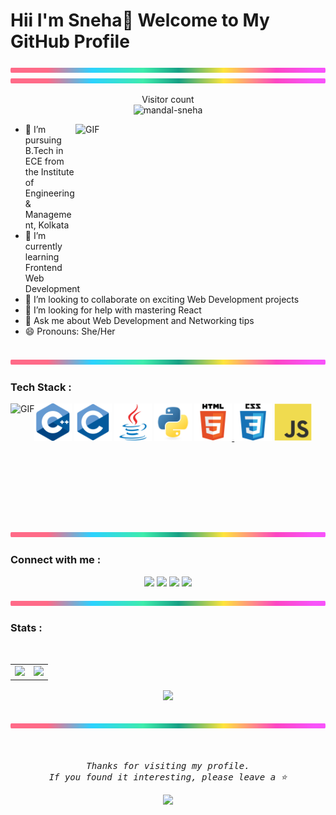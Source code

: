 # Hii I'm Sneha👋 Welcome to My GitHub Profile 
<img src="https://github.com/ArshErgon/ArshErgon/blob/main/assets/header/lineBar.png" width="100%" height="8px"/>

<!--![banner](https://user-images.githubusercontent.com/74407205/231990386-c5d1c57e-da3d-467e-9d66-0614fe7a72c2.png)-->

<img src="https://github.com/ArshErgon/ArshErgon/blob/main/assets/header/lineBar.png" width="100%" height="8px"/>

<p align="center"> 
  Visitor count<br>
  <img src="https://komarev.com/ghpvc/?username=mandal-sneha&style=flat-square&color=blue" alt="mandal-sneha" />
</p>

<!-- Place for GIF/image -->
<img align="right" alt="GIF" src="https://i.redd.it/n8agw6z2smyb1.gif" width="400px" height="250" />

- 🔭 I’m pursuing B.Tech in ECE from the Institute of Engineering & Management, Kolkata
- 🌱 I’m currently learning Frontend Web Development
- 👯 I’m looking to collaborate on exciting Web Development projects
- 🤔 I’m looking for help with mastering React
- 💬 Ask me about Web Development and Networking tips
- 😄 Pronouns: She/Her

<br>

<img src="https://github.com/ArshErgon/ArshErgon/blob/main/assets/header/lineBar.png" width="100%" height="8px"/>

<h3 align="left">Tech Stack :</h3>

<!-- Place for GIF/image -->
<img align="left" alt="GIF" src="https://user-images.githubusercontent.com/74407205/232208553-2dd4181e-2d88-46a4-ac0b-15bda6d52f34.png" height="200px"/>

<a href="" target="_blank"><img src="https://raw.githubusercontent.com/devicons/devicon/master/icons/cplusplus/cplusplus-original.svg" alt="cplusplus" height="60" width="60" /></a>
<a href="" target="_blank"><img src="https://raw.githubusercontent.com/devicons/devicon/master/icons/c/c-original.svg" alt="c" height="60" width="60"/></a>
<a href="" target="_blank"><img src="https://raw.githubusercontent.com/devicons/devicon/master/icons/java/java-original.svg" alt="java" height="60" width="60" /></a>
<a href="" target="_blank"><img src="https://raw.githubusercontent.com/devicons/devicon/master/icons/python/python-original.svg" alt="python" height="60" width="60"/></a>
<a href="" target="_blank" rel="noreferrer"> <img src="https://raw.githubusercontent.com/devicons/devicon/master/icons/html5/html5-original-wordmark.svg" alt="html5" width="60" height="60"/> </a>
<a href="" target="_blank" rel="noreferrer"> <img src="https://raw.githubusercontent.com/devicons/devicon/master/icons/css3/css3-original-wordmark.svg" alt="css3" width="60" height="60"/></a>
<a href="" target="_blank" rel="noreferrer"> <img src="https://raw.githubusercontent.com/devicons/devicon/master/icons/javascript/javascript-original.svg" alt="javascript" width="60" height="60"/></a>

<img src="https://github.com/ArshErgon/ArshErgon/blob/main/assets/header/lineBar.png" width="100%" height="8px"/>

<h3 align="left">Connect with me :</h3>

<p align="center">
  <!-- LinkedIn profile -->
  <a href="https://www.linkedin.com/in/sneha-mandal-b04592251/"><img src="https://img.icons8.com/cute-clipart/64/000000/linkedin.png"/></a> 
  <!-- Instagram profile -->
  <a href="https://www.instagram.com/s_neha_mandal471/"><img src="https://img.icons8.com/cute-clipart/64/000000/instagram-new.png"/></a> 
  <!-- Facebook profile -->
  <a href=""><img src="https://img.icons8.com/cute-clipart/64/000000/facebook.png"/></a> 
  <!-- Twitter profile -->
  <a href=""><img src="https://img.icons8.com/cute-clipart/64/000000/twitter.png"/></a> 
</p>

<img src="https://github.com/ArshErgon/ArshErgon/blob/main/assets/header/lineBar.png" width="100%" height="8px"/>

<h3 align="left">Stats : </h3><br>

<table align="center">
<tr>
<td><img src="https://github-readme-stats.vercel.app/api/top-langs?username=mandal-sneha&show_icons=true&locale=en&layout=compact&theme=radical" />
</td>
<td>
<img src="https://github-readme-stats.vercel.app/api?username=mandal-sneha&theme=vue-dark&show_icons=true&hide_border=true&count_private=true"/>
</td>
</tr>
</table>

<p align="center">
<img align="center" src="https://github-readme-streak-stats.herokuapp.com/?user=mandal-sneha&theme=black-ice&hide_border=true&stroke=0000&background=060A0CD" />
</p>
<br>

<img src="https://github.com/ArshErgon/ArshErgon/blob/main/assets/header/lineBar.png" width="100%" height="8px"/>

<p align="center"><br><br>
  <samp>
    <i>Thanks for visiting my profile.<br>If you found it interesting, please leave a ⭐️</i> 
  </samp>
</p>

<p align="center" width="100%">
  <img src="https://capsule-render.vercel.app/api?type=waving&color=gradient&height=150&width=100%&section=footer&text=Have%20a%20Nice%20Day"/>
</p>
